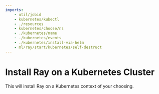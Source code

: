 ```yaml
---
imports:
    - util/jobid
    - kubernetes/kubectl
    - ./resources
    - kubernetes/choose/ns
    - ./kubernetes/name
    - ./kubernetes/events
    - ./kubernetes/install-via-helm
    - ml/ray/start/kubernetes/self-destruct
---
```


# Install Ray on a Kubernetes Cluster

This will install Ray on a Kubernetes context of your choosing.
